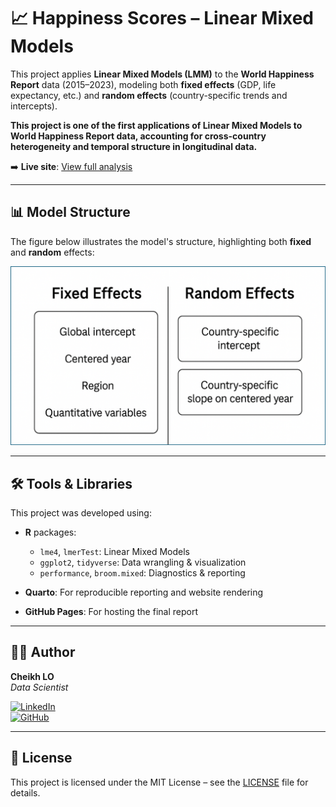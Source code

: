 # 📈 Happiness Scores – Linear Mixed Models

This project applies **Linear Mixed Models (LMM)** to the **World Happiness Report** data (2015–2023), modeling both **fixed effects** (GDP, life expectancy, etc.) and **random effects** (country-specific trends and intercepts).

**This project is one of the first applications of Linear Mixed Models to World Happiness Report data, accounting for cross-country heterogeneity and temporal structure in longitudinal data.**

➡️ **Live site**: [View full analysis](https://cheikh133.github.io/happiness-linear-mixed-models/)



---

## 📊 Model Structure

The figure below illustrates the model's structure, highlighting both **fixed** and **random** effects:

![LMM structure](analysis/figures/lmm.png)

---

## 🛠 Tools & Libraries

This project was developed using:

- **R** packages:
  - `lme4`, `lmerTest`: Linear Mixed Models  
  - `ggplot2`, `tidyverse`: Data wrangling & visualization  
  - `performance`, `broom.mixed`: Diagnostics & reporting

- **Quarto**: For reproducible reporting and website rendering

- **GitHub Pages**: For hosting the final report


---
## 🧑‍💻 Author

**Cheikh LO**  
*Data Scientist*

[![LinkedIn](https://img.shields.io/badge/LinkedIn-Cheikh%20LO-blue?logo=linkedin&style=flat-square)](https://www.linkedin.com/in/cheikh-lo-531701193/)  
[![GitHub](https://img.shields.io/badge/GitHub-cheikh133-black?logo=github&style=flat-square)](https://github.com/cheikh133)

---

## 📄 License

This project is licensed under the MIT License – see the [LICENSE](LICENSE) file for details.



